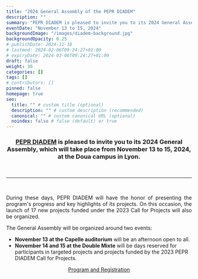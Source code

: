 ```yaml
---
title: "2024 General Assembly of the PEPR DIADEM"
description: ""
summary: "PEPR DIADEM is pleased to invite you to its 2024 General Assembly, which will take place from November 13 to 15, 2024, at the Doua campus in Lyon."
eventDate: "November 13 to 15, 2024"
backgroundImage: "/images/diadem-background.jpg"
backgroundOpacity: 0.25
# publishDate: 2024-11-18
# lastmod: 2024-02-06T09:24:27+01:00
# expiryDate: 2024-03-06T09:24:27+01:00
draft: false
weight: 30
categories: []
tags: []
# contributors: []
pinned: false
homepage: true
seo:
  title: "" # custom title (optional)
  description: "" # custom description (recommended)
  canonical: "" # custom canonical URL (optional)
  noindex: false # false (default) or true
---
```


<div align="center"><h3>

<a href="https://pepr-diadem.fr" target="_blank">PEPR DIADEM</a> is pleased to invite you to its 2024 General Assembly, which will take place from November 13 to 15, 2024, at the Doua campus in Lyon.

</h3></div>

<br/>

<hr>

<br/>

<div align="justify">

During these days, PEPR DIADEM will have the honor of presenting the program's progress and key highlights of its projects. On this occasion, the launch of 17 new projects funded under the 2023 Call for Projects will also be organized.

</div>

The General Assembly will be organized around two events:

- **November 13 at the Capelle auditorium** will be an afternoon open to all.
- **November 14 and 15 at the Double Mixte** will be days reserved for participants in targeted projects and projects funded by the 2023 PEPR DIADEM Call for Projects.

<p align="center"><a class="btn btn-primary rounded-pill mt-2" href="https://journee-diadem.sciencesconf.org/" role="button">Program and Registration</a></p>

<br/>

<br/>
